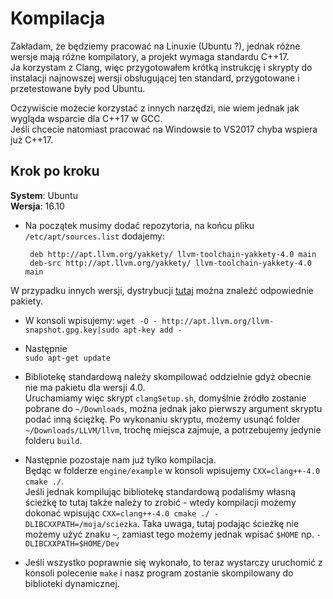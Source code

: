 # Kompilacja

Zakładam, że będziemy pracować na Linuxie (Ubuntu ?), jednak różne wersje mają różne kompilatory, a projekt wymaga  standardu C++17.  
Ja korzystam z Clang, więc przygotowałem krótką instrukcję i skrypty do instalacji najnowszej wersji obsługującej ten standard, przygotowane i przetestowane były pod Ubuntu.  

Oczywiście możecie korzystać z innych narzędzi, nie wiem jednak jak wygląda wsparcie dla C++17 w GCC.   
Jeśli chcecie natomiast pracować na Windowsie to VS2017 chyba wspiera już C++17. 

## Krok po kroku

**System**: Ubuntu  
**Wersja**: 16.10 

* Na początek musimy dodać repozytoria, na końcu pliku `/etc/apt/sources.list` dodajemy: 

       deb http://apt.llvm.org/yakkety/ llvm-toolchain-yakkety-4.0 main  
       deb-src http://apt.llvm.org/yakkety/ llvm-toolchain-yakkety-4.0 main
       
W przypadku innych wersji, dystrybucji [tutaj](http://apt.llvm.org) można znaleźć odpowiednie pakiety. 

* W konsoli wpisujemy: 
`wget -O - http://apt.llvm.org/llvm-snapshot.gpg.key|sudo apt-key add -`

* Następnie  
`sudo apt-get update`

* Bibliotekę standardową należy skompilować oddzielnie gdyż obecnie nie ma pakietu dla wersji 4.0.  
Uruchamiamy więc skrypt `clangSetup.sh`, domyślnie źródło zostanie pobrane do `~/Downloads`, można jednak jako pierwszy argument skryptu podać inną ściężkę. 
Po wykonaniu skryptu, możemy usunąć folder `~/Downloads/LLVM/llvm`, trochę miejsca zajmuje, a potrzebujemy jedynie folderu `build`. 

* Następnie pozostaje nam już tylko kompilacja.  
Będąc w folderze `engine/example` w konsoli wpisujemy `CXX=clang++-4.0 cmake ./`.  
Jeśli jednak kompilując bibliotekę standardową podaliśmy własną ścieżkę to tutaj także należy to zrobić - wtedy kompilacji możemy dokonać wpisując `CXX=clang++-4.0 cmake ./ -DLIBCXXPATH=/moja/sciezka`. Taka uwaga, tutaj podając ścieżkę nie możemy użyć znaku `~`, zamiast tego możemy jednak wpisać `$HOME` np. `-DLIBCXXPATH=$HOME/Dev`

* Jeśli wszystko poprawnie się wykonało, to teraz wystarczy uruchomić z konsoli polecenie `make` i nasz program zostanie skompilowany do biblioteki dynamicznej. 
